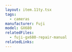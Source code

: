 ```yaml
---
layout: item.11ty.tsx
tags:
  - cameras
manufacturer: Fuji
model: GX680
relatedFiles:
  - fuji-gx680-repair-manual
relatedLinks:
---
```


